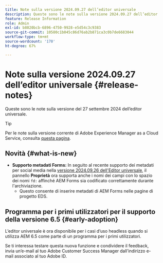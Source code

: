 ```yaml
---
title: Note sulla versione 2024.09.27 dell’editor universale
description: Queste sono le note sulla versione 2024.09.27 dell’editor universale.
feature: Release Information
role: Admin
exl-id: b8020bcb-6896-4750-9928-e5d54c3c9383
source-git-commit: 10580c1b045c86d76ab2b871ca3c0b7de6683044
workflow-type: tm+mt
source-wordcount: '170'
ht-degree: 67%

---
```


# Note sulla versione 2024.09.27 dell’editor universale {#release-notes}

Queste sono le note sulla versione del 27 settembre 2024 dell’editor universale.

>[!TIP]
>
>Per le note sulla versione corrente di Adobe Experience Manager as a Cloud Service, consulta [questa pagina](/help/release-notes/release-notes-cloud/release-notes-current.md).

## Novità {#what-is-new}

* **Supporto metadati Forms:** In seguito al recente supporto dei metadati per social media nella [versione 2024.09.26 dell&#39;Editor universale](/help/release-notes/universal-editor/2024/2024-09-26.md), il pannello **Proprietà** ora supporta anche i nomi dei campi con lo spazio dei nomi `fd:` affinché AEM Forms sia codificato correttamente durante l&#39;archiviazione.
   * Questo consente di inserire metadati di AEM Forms nelle pagine di progetto EDS.

## Programma per i primi utilizzatori per il supporto della versione 6.5 {#early-adoption}

L’editor universale è ora disponibile per i casi d’uso headless quando si utilizza AEM 6.5 come parte di un programma per i primi utilizzatori.

Se ti interessa testare questa nuova funzione e condividere il feedback, invia un’e-mail al tuo Adobe Customer Success Manager dall’indirizzo e-mail associato al tuo Adobe ID.

